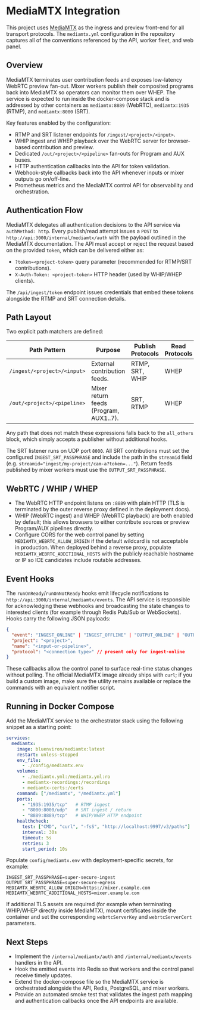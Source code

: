# MediaMTX Integration

This project uses [MediaMTX](https://github.com/bluenviron/mediamtx) as the ingress and preview
front-end for all transport protocols. The `mediamtx.yml` configuration in the repository captures
all of the conventions referenced by the API, worker fleet, and web panel.

## Overview

MediaMTX terminates user contribution feeds and exposes low-latency WebRTC preview fan-out. Mixer
workers publish their composited programs back into MediaMTX so operators can monitor them over
WHEP. The service is expected to run inside the docker-compose stack and is addressed by other
containers as `mediamtx:8889` (WebRTC), `mediamtx:1935` (RTMP), and `mediamtx:8000` (SRT).

Key features enabled by the configuration:

- RTMP and SRT listener endpoints for `/ingest/<project>/<input>`.
- WHIP ingest and WHEP playback over the WebRTC server for browser-based contribution and preview.
- Dedicated `/out/<project>/<pipeline>` fan-outs for Program and AUX buses.
- HTTP authentication callbacks into the API for token validation.
- Webhook-style callbacks back into the API whenever inputs or mixer outputs go on/off-line.
- Prometheus metrics and the MediaMTX control API for observability and orchestration.

## Authentication Flow

MediaMTX delegates all authentication decisions to the API service via `authMethod: http`. Every
publish/read attempt issues a `POST` to `http://api:3000/internal/mediamtx/auth` with the payload
outlined in the MediaMTX documentation. The API must accept or reject the request based on the
provided `token`, which can be delivered either as:

- `?token=<project-token>` query parameter (recommended for RTMP/SRT contributions).
- `X-Auth-Token: <project-token>` HTTP header (used by WHIP/WHEP clients).

The `/api/ingest/token` endpoint issues credentials that embed these tokens alongside the RTMP and
SRT connection details.

## Path Layout

Two explicit path matchers are defined:

| Path Pattern | Purpose | Publish Protocols | Read Protocols |
|--------------|---------|-------------------|----------------|
| `/ingest/<project>/<input>` | External contribution feeds. | RTMP, SRT, WHIP | WHEP |
| `/out/<project>/<pipeline>` | Mixer return feeds (Program, AUX1..7). | SRT, RTMP | WHEP |

Any path that does not match these expressions falls back to the `all_others` block, which simply
accepts a publisher without additional hooks.

The SRT listener runs on UDP port `8000`. All SRT contributions must set the configured
`INGEST_SRT_PASSPHRASE` and include the path in the `streamid` field
(e.g. `streamid="ingest/my-project/cam-a?token=..."`). Return feeds published by mixer workers must
use the `OUTPUT_SRT_PASSPHRASE`.

## WebRTC / WHIP / WHEP

- The WebRTC HTTP endpoint listens on `:8889` with plain HTTP (TLS is terminated by the outer
  reverse proxy defined in the deployment docs).
- WHIP (WebRTC ingest) and WHEP (WebRTC playback) are both enabled by default; this allows browsers
  to either contribute sources or preview Program/AUX pipelines directly.
- Configure CORS for the web control panel by setting `MEDIAMTX_WEBRTC_ALLOW_ORIGIN` if the default
  wildcard is not acceptable in production. When deployed behind a reverse proxy, populate
  `MEDIAMTX_WEBRTC_ADDITIONAL_HOSTS` with the publicly reachable hostname or IP so ICE candidates
  include routable addresses.

## Event Hooks

The `runOnReady`/`runOnNotReady` hooks emit lifecycle notifications to
`http://api:3000/internal/mediamtx/events`. The API service is responsible for acknowledging these
webhooks and broadcasting the state changes to interested clients (for example through Redis Pub/Sub
or WebSockets). Hooks carry the following JSON payloads:

```json
{
  "event": "INGEST_ONLINE" | "INGEST_OFFLINE" | "OUTPUT_ONLINE" | "OUTPUT_OFFLINE",
  "project": "<project>",
  "name": "<input-or-pipeline>",
  "protocol": "<connection type>" // present only for ingest-online
}
```

These callbacks allow the control panel to surface real-time status changes without polling. The
official MediaMTX image already ships with `curl`; if you build a custom image, make sure the
utility remains available or replace the commands with an equivalent notifier script.

## Running in Docker Compose

Add the MediaMTX service to the orchestrator stack using the following snippet as a starting point:

```yaml
services:
  mediamtx:
    image: bluenviron/mediamtx:latest
    restart: unless-stopped
    env_file:
      - ./config/mediamtx.env
    volumes:
      - ./mediamtx.yml:/mediamtx.yml:ro
      - mediamtx-recordings:/recordings
      - mediamtx-certs:/certs
    command: ["/mediamtx", "/mediamtx.yml"]
    ports:
      - "1935:1935/tcp"   # RTMP ingest
      - "8000:8000/udp"   # SRT ingest / return
      - "8889:8889/tcp"   # WHIP/WHEP HTTP endpoint
    healthcheck:
      test: ["CMD", "curl", "-fsS", "http://localhost:9997/v3/paths"]
      interval: 30s
      timeout: 5s
      retries: 3
      start_period: 10s
```

Populate `config/mediamtx.env` with deployment-specific secrets, for example:

```
INGEST_SRT_PASSPHRASE=super-secure-ingest
OUTPUT_SRT_PASSPHRASE=super-secure-egress
MEDIAMTX_WEBRTC_ALLOW_ORIGIN=https://mixer.example.com
MEDIAMTX_WEBRTC_ADDITIONAL_HOSTS=mixer.example.com
```

If additional TLS assets are required (for example when terminating WHIP/WHEP directly inside
MediaMTX), mount certificates inside the container and set the corresponding `webrtcServerKey` and
`webrtcServerCert` parameters.

## Next Steps

- Implement the `/internal/mediamtx/auth` and `/internal/mediamtx/events` handlers in the API.
- Hook the emitted events into Redis so that workers and the control panel receive timely updates.
- Extend the docker-compose file so the MediaMTX service is orchestrated alongside the API, Redis,
  PostgreSQL, and mixer workers.
- Provide an automated smoke test that validates the ingest path mapping and authentication callbacks
  once the API endpoints are available.

